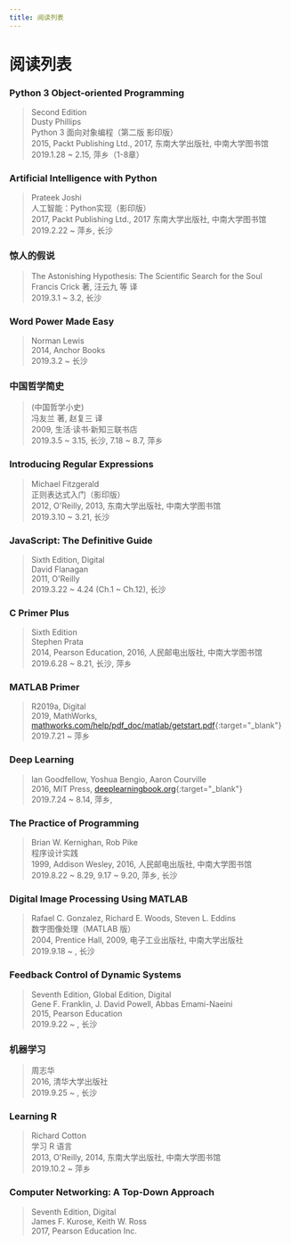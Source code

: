 ```yaml
---
title: 阅读列表
---
```


# 阅读列表

### Python 3 Object-oriented Programming
>Second Edition  
Dusty Phillips  
Python 3 面向对象编程（第二版 影印版）  
2015, Packt Publishing Ltd., 2017, 东南大学出版社, 中南大学图书馆  
2019.1.28 ~ 2.15, 萍乡（1-8章） 

### Artificial Intelligence with Python
>Prateek Joshi   
人工智能：Python实现（影印版）  
2017, Packt Publishing Ltd., 2017 东南大学出版社, 中南大学图书馆  
2019.2.22 ~ 萍乡, 长沙  

### 惊人的假说
>The Astonishing Hypothesis: The Scientific Search for the Soul  
Francis Crick 著, 汪云九 等 译  
2019.3.1 ~ 3.2, 长沙  

### Word Power Made Easy
>Norman Lewis  
2014, Anchor Books  
2019.3.2 ~  长沙  

### 中国哲学简史
>(中国哲学小史)  
冯友兰 著, 赵复三 译  
2009, 生活·读书·新知三联书店  
2019.3.5 ~ 3.15, 长沙, 7.18 ~ 8.7, 萍乡  

### Introducing Regular Expressions
>Michael Fitzgerald  
正则表达式入门（影印版）  
2012, O'Reilly, 2013, 东南大学出版社, 中南大学图书馆  
2019.3.10 ~ 3.21, 长沙  

### JavaScript: The Definitive Guide
>Sixth Edition, Digital  
David Flanagan  
2011, O'Reilly  
2019.3.22 ~ 4.24 (Ch.1 ~ Ch.12), 长沙    

### C Primer Plus
>Sixth Edition  
Stephen Prata  
2014, Pearson Education, 2016, 人民邮电出版社, 中南大学图书馆  
2019.6.28 ~ 8.21, 长沙, 萍乡

### MATLAB Primer
>R2019a, Digital  
2019, MathWorks, [mathworks.com/help/pdf_doc/matlab/getstart.pdf](http://www.mathworks.com/help/pdf_doc/matlab/getstart.pdf){:target="_blank"}  
2019.7.21 ~  萍乡

### Deep Learning
>Ian Goodfellow, Yoshua Bengio, Aaron Courville  
2016, MIT Press, [deeplearningbook.org](https://www.deeplearningbook.org){:target="_blank"}  
2019.7.24 ~ 8.14, 萍乡, 

### The Practice of Programming
>Brian W. Kernighan, Rob Pike  
程序设计实践  
1999, Addison Wesley, 2016, 人民邮电出版社, 中南大学图书馆  
2019.8.22 ~ 8.29, 9.17 ~ 9.20, 萍乡, 长沙

### Digital Image Processing Using MATLAB
>Rafael C. Gonzalez, Richard E. Woods, Steven L. Eddins  
数字图像处理（MATLAB 版）  
2004, Prentice Hall, 2009, 电子工业出版社, 中南大学出版社  
2019.9.18 ~  , 长沙

### Feedback Control of Dynamic Systems
>Seventh Edition, Global Edition, Digital    
Gene F. Franklin, J. David Powell, Abbas Emami-Naeini  
2015, Pearson Education  
2019.9.22 ~  , 长沙

### 机器学习
>周志华  
2016, 清华大学出版社  
2019.9.25 ~  , 长沙

### Learning R
>Richard Cotton  
学习 R 语言  
2013, O'Reilly, 2014, 东南大学出版社, 中南大学图书馆  
2019.10.2 ~  萍乡

### Computer Networking: A Top-Down Approach  
>Seventh Edition, Digital  
James F. Kurose, Keith W. Ross  
2017, Pearson Education Inc.   